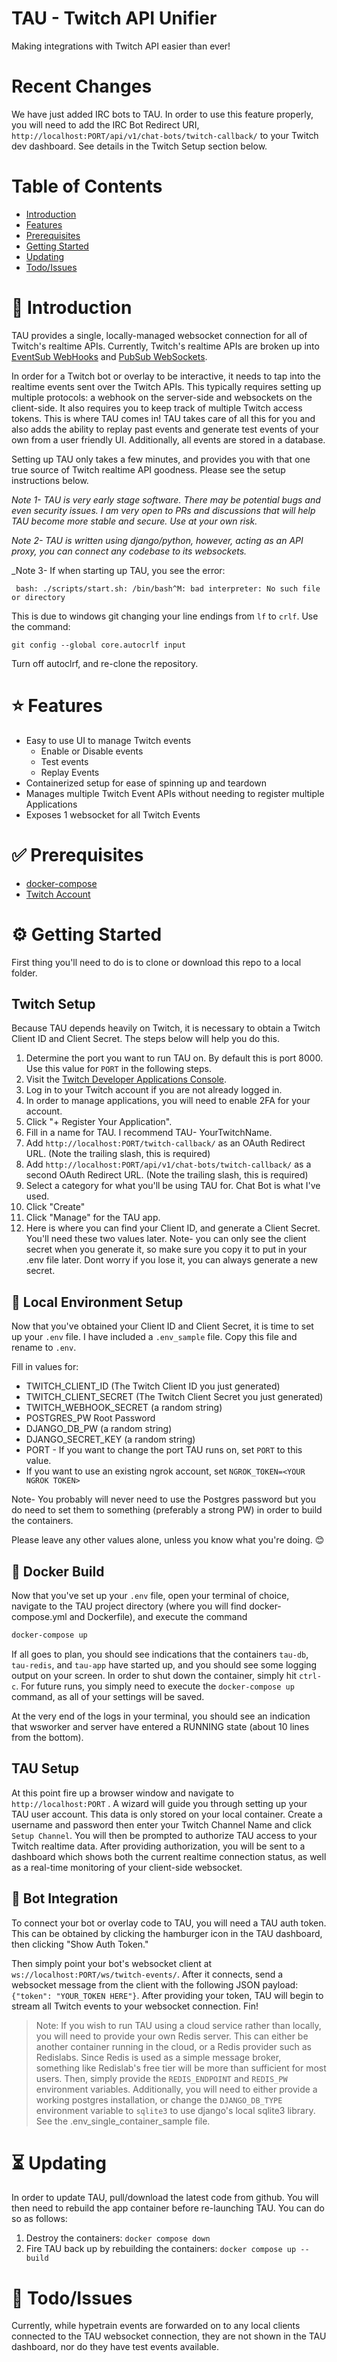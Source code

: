 # TAU - Twitch API Unifier

Making integrations with Twitch API easier than ever!

# Recent Changes
We have just added IRC bots to TAU.  In order to use this feature properly, you will need to add the IRC Bot Redirect URI, `http://localhost:PORT/api/v1/chat-bots/twitch-callback/` to your Twitch dev dashboard.  See details in the Twitch Setup section below.

# Table of Contents

- [Introduction](#microphone-introduction)
- [Features](#star-features)
- [Prerequisites](#white_check_mark-prerequisites)
- [Getting Started](#gear-getting-started)
- [Updating](#hourglass_flowing_sand-updating)
- [Todo/Issues](#thought_balloon-todoissues)

# :microphone: Introduction

TAU provides a single, locally-managed websocket connection for
all of Twitch's realtime APIs. Currently, Twitch's realtime
APIs are broken up into [EventSub WebHooks](https://dev.twitch.tv/docs/eventsub) and [PubSub WebSockets](https://dev.twitch.tv/docs/pubsub).

In order for a Twitch bot or overlay to be interactive, it needs to tap into the realtime events sent over the Twitch APIs. This typically requires setting up multiple protocols: a webhook on the server-side and websockets on the client-side. It also requires you to keep track of multiple Twitch access tokens. This is where TAU comes in! TAU takes care of all
this for you and also adds the ability to replay past events and generate
test events of your own from a user friendly UI. Additionally, all events are stored in a
database.

Setting up TAU only takes a few minutes, and provides you with that
one true source of Twitch realtime API goodness. Please see the
setup instructions below.

_Note 1- TAU is very early stage software. There may be potential bugs
and even security issues. I am very open to PRs and discussions that
will help TAU become more stable and secure. Use at your own risk._

_Note 2- TAU is written using django/python, however, acting as an
API proxy, you can connect any codebase to its websockets._

_Note 3- If when starting up TAU, you see the error:
```
 bash: ./scripts/start.sh: /bin/bash^M: bad interpreter: No such file or directory
```
This is due to windows git changing your line endings from `lf` to `crlf`.  Use the command:
```
git config --global core.autocrlf input
```
Turn off autoclrf, and re-clone the repository.

# :star: Features

- Easy to use UI to manage Twitch events
  - Enable or Disable events
  - Test events
  - Replay Events
- Containerized setup for ease of spinning up and teardown
- Manages multiple Twitch Event APIs without needing to register multiple Applications
- Exposes 1 websocket for all Twitch Events

# :white_check_mark: Prerequisites

- [docker-compose](https://docs.docker.com/compose/install/)
- [Twitch Account](https://twitch.tv)

# :gear: Getting Started

First thing you'll need to do is to clone or download this repo to a local folder.

## Twitch Setup

Because TAU depends heavily on Twitch, it is necessary to obtain a Twitch Client ID and Client Secret. The steps below will help you do this.

1. Determine the port you want to run TAU on. By default this is port 8000. Use this value for `PORT` in the following steps.
1. Visit the [Twitch Developer Applications Console](https://dev.twitch.tv/console/apps).
1. Log in to your Twitch account if you are not already logged in.
1. In order to manage applications, you will need to enable 2FA for your account.
1. Click "+ Register Your Application".
1. Fill in a name for TAU. I recommend TAU- YourTwitchName.
1. Add `http://localhost:PORT/twitch-callback/` as an OAuth Redirect URL. (Note the trailing slash, this is required)
1. Add `http://localhost:PORT/api/v1/chat-bots/twitch-callback/` as a second OAuth Redirect URL. (Note the trailing slash, this is required)
1. Select a category for what you'll be using TAU for. Chat Bot is what I've used.
1. Click "Create"
1. Click "Manage" for the TAU app.
1. Here is where you can find your Client ID, and generate a Client Secret. You'll need these two values later. Note- you can only see the client secret when you generate it, so make sure you copy it to put in your .env file later. Dont worry if you lose it, you can always generate a new secret.

## :house_with_garden: Local Environment Setup

Now that you've obtained your Client ID and Client Secret, it is time to set up your `.env` file. I have included a `.env_sample` file. Copy this file and rename to `.env`.

Fill in values for:

- TWITCH_CLIENT_ID (The Twitch Client ID you just generated)
- TWITCH_CLIENT_SECRET (The Twitch Client Secret you just generated)
- TWITCH_WEBHOOK_SECRET (a random string)
- POSTGRES_PW Root Password
- DJANGO_DB_PW (a random string)
- DJANGO_SECRET_KEY (a random string)
- PORT - If you want to change the port TAU runs on, set `PORT` to this value.
- If you want to use an existing ngrok account, set `NGROK_TOKEN=<YOUR NGROK TOKEN>`

Note- You probably will never need to use the Postgres password but you do need to set them to something (preferably a strong PW) in order to build the containers.

Please leave any other values alone, unless you know what you're doing. 😊

## :whale: Docker Build

Now that you've set up your `.env` file, open your terminal of choice, navigate to the TAU project directory (where you will find docker-compose.yml and Dockerfile), and execute the command

```bash
docker-compose up
```

If all goes to plan, you should see indications that the containers `tau-db`, `tau-redis`, and `tau-app` have started up, and you should see some logging output on your screen. In order to shut down the container, simply hit `ctrl-c`. For future runs, you simply need to execute the `docker-compose up` command, as all of your settings will be saved.

At the very end of the logs in your terminal, you should see an indication that wsworker and server have entered a RUNNING state (about 10 lines from the bottom).

## TAU Setup

At this point fire up a browser window and navigate to `http://localhost:PORT` . A wizard will guide you through setting up your TAU user account. This data is only stored on your local container. Create a username and password then enter your Twitch Channel Name and click `Setup Channel`. You will then be prompted to authorize TAU access to your Twitch realtime data. After providing authorization, you will be sent to a dashboard which shows both the current realtime connection status, as well as a real-time monitoring of your client-side websocket.

## :robot: Bot Integration

To connect your bot or overlay code to TAU, you will need a TAU auth token. This can be obtained by clicking the hamburger icon in the TAU dashboard, then clicking "Show Auth Token."

Then simply point your bot's websocket client at `ws://localhost:PORT/ws/twitch-events/`. After it connects, send a websocket message from the client with the following JSON payload: `{"token": "YOUR_TOKEN HERE"}`. After providing your token, TAU will begin to stream all Twitch events to your websocket connection. Fin!

> Note: If you wish to run TAU using a cloud service rather than locally, you will need to provide your own Redis server. This can either be another container running in the cloud, or a Redis provider such as Redislabs. Since Redis is used as a simple message broker, something like Redislab's free tier will be more than sufficient for most users. Then, simply provide the `REDIS_ENDPOINT` and `REDIS_PW` environment variables. Additionally, you will need to either provide a working postgres installation, or change the `DJANGO_DB_TYPE` environment variable to `sqlite3` to use django's local sqlite3 library. See the .env_single_container_sample file.

# :hourglass_flowing_sand: Updating

In order to update TAU, pull/download the latest code from github. You will then need to rebuild the app container before re-launching TAU. You can do so as follows:

1. Destroy the containers: `docker compose down`
2. Fire TAU back up by rebuilding the containers: `docker compose up --build`

# :thought_balloon: Todo/Issues

Currently, while hypetrain events are forwarded on to any local clients connected to the TAU websocket connection, they are not shown in the TAU dashboard, nor do they have test events available.
